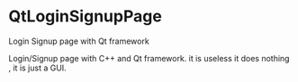 # QtLoginSignupPage
Login Signup page with Qt framework

Login/Signup page with C++ and Qt framework. it is useless it does nothing , it is just a GUI.
